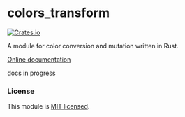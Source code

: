 # colors_transform

[![Crates.io](https://img.shields.io/crates/v/colorsys.svg)](https://crates.io/crates/colorsys/)

A module for color conversion and mutation written in Rust.

[Online documentation](https://docs.rs/colorsys/0.1.1/colorsys/)

docs in progress

<!-- ##### Enjoy using! -->

### License

This module is [MIT licensed](./LICENSE).
